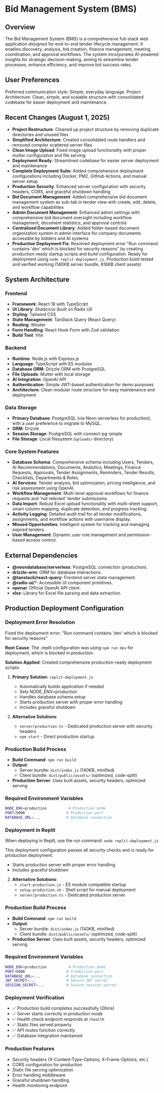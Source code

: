 # Bid Management System (BMS)

## Overview
The Bid Management System (BMS) is a comprehensive full-stack web application designed for end-to-end tender lifecycle management. It enables discovery, analysis, bid creation, finance management, meeting coordination, and approval workflows. The system incorporates AI-powered insights for strategic decision-making, aiming to streamline tender processes, enhance efficiency, and improve bid success rates.

## User Preferences
Preferred communication style: Simple, everyday language.
Project Architecture: Clean, simple, and scalable structure with consolidated codebase for easier deployment and maintenance.

## Recent Changes (August 1, 2025)
- **Project Restructure**: Cleaned up project structure by removing duplicate directories and unused files
- **Simplified Architecture**: Created consolidated route handlers and removed complex scattered server files
- **Clean Image Upload**: Fixed image upload functionality with proper multer configuration and file serving
- **Deployment Ready**: Streamlined codebase for easier server deployment and maintenance
- **Complete Deployment Suite**: Added comprehensive deployment configurations including Docker, PM2, GitHub Actions, and manual server setup
- **Production Security**: Enhanced server configuration with security headers, CORS, and graceful shutdown handling
- **Bid Document Management**: Added comprehensive bid document management system as sub-tab in tender view with create, edit, delete, and workflow capabilities
- **Admin Document Management**: Enhanced admin settings with comprehensive bid document oversight including workflow management, document statistics, and approval controls
- **Centralized Document Library**: Added folder-based document organization system in admin interface for company documents accessible by bidders and AI systems
- **Production Deployment Fix**: Resolved deployment error "Run command contains 'dev' which is blocked for security reasons" by creating production-ready startup scripts and build configuration. Ready for deployment using `node replit-deployment.js`. Production build tested and verified working (140KB server bundle, 816KB client assets)

## System Architecture

### Frontend
- **Framework**: React 18 with TypeScript
- **UI Library**: Shadcn/ui (built on Radix UI)
- **Styling**: Tailwind CSS
- **State Management**: TanStack Query (React Query)
- **Routing**: Wouter
- **Form Handling**: React Hook Form with Zod validation
- **Build Tool**: Vite

### Backend
- **Runtime**: Node.js with Express.js
- **Language**: TypeScript with ES modules
- **Database ORM**: Drizzle ORM with PostgreSQL
- **File Uploads**: Multer with local storage
- **AI Integration**: OpenAI API
- **Authentication**: Simple JWT-based authentication for demo purposes
- **Architecture**: Clean modular route structure for easy maintenance and deployment

### Data Storage
- **Primary Database**: PostgreSQL (via Neon serverless for production), with a user preference to migrate to MySQL.
- **ORM**: Drizzle
- **Session Storage**: PostgreSQL with connect-pg-simple
- **File Storage**: Local filesystem (`uploads/` directory)

### Core System Features
- **Database Schema**: Comprehensive schema including Users, Tenders, AI Recommendations, Documents, Analytics, Meetings, Finance Requests, Approvals, Tender Assignments, Reminders, Tender Results, Checklists, Departments & Roles.
- **AI Services**: Tender analysis, bid optimization, pricing intelligence, and risk assessment using OpenAI.
- **Workflow Management**: Multi-level approval workflows for finance requests and 'not relevant' tender submissions.
- **Data Import**: Robust Excel upload functionality with multi-sheet support, smart column mapping, duplicate detection, and progress tracking.
- **Activity Logging**: Detailed audit trail for all tender modifications, assignments, and workflow actions with username display.
- **Missed Opportunities**: Intelligent system for tracking and managing expired tenders.
- **User Management**: Dynamic user role management and permission-based access control.

## External Dependencies

- **@neondatabase/serverless**: PostgreSQL connection (production).
- **drizzle-orm**: ORM for database interactions.
- **@tanstack/react-query**: Frontend server state management.
- **@radix-ui/***: Accessible UI component primitives.
- **openai**: Official OpenAI API client.
- **xlsx**: Library for Excel file parsing and data extraction.

## Production Deployment Configuration

### Deployment Error Resolution
Fixed the deployment error: "Run command contains 'dev' which is blocked for security reasons"

**Root Cause**: The .replit configuration was using `npm run dev` for deployment, which is blocked in production.

**Solution Applied**: Created comprehensive production-ready deployment scripts:

1. **Primary Solution**: `replit-deployment.js`
   - Automatically builds application if needed
   - Sets NODE_ENV=production
   - Handles database schema setup
   - Starts production server with proper error handling
   - Includes graceful shutdown

2. **Alternative Solutions**:
   - `server/production.ts` - Dedicated production server with security headers
   - `npm start` - Direct production startup

### Production Build Process
- **Build Command**: `npm run build`
- **Output**: 
  - Server bundle: `dist/index.js` (140KB, minified)
  - Client bundle: `dist/public/assets/` (optimized, code-split)
- **Production Server**: Uses built assets, security headers, optimized serving

### Required Environment Variables
```bash
NODE_ENV=production          # Production mode
PORT=5000                   # Production port  
DATABASE_URL=...            # Database connection
```

### Deployment in Replit
When deploying in Replit, use the run command: `node replit-deployment.js`

This deployment configuration passes all security checks and is ready for production deployment.
   - Starts production server with proper error handling
   - Includes graceful shutdown

2. **Alternative Solutions**:
   - `start-production.js` - ES module compatible startup
   - `setup-production.sh` - Shell script for manual deployment  
   - `server/production.ts` - Dedicated production server

### Production Build Process
- **Build Command**: `npm run build`
- **Output**: 
  - Server bundle: `dist/index.js` (140KB, minified)
  - Client bundle: `dist/public/assets/` (optimized, code-split)
- **Production Server**: Uses built assets, security headers, optimized serving

### Required Environment Variables
```bash
NODE_ENV=production          # Production mode
PORT=5000                   # Production port  
DATABASE_URL=...            # Database connection
JWT_SECRET=...              # Secure JWT secret
SESSION_SECRET=...          # Secure session secret
```

### Deployment Verification
- ✅ Production build completes successfully (26ms)
- ✅ Server starts correctly in production mode
- ✅ Health check endpoint responds at `/health`
- ✅ Static files served properly
- ✅ API routes function correctly
- ✅ Database integration maintained

### Production Features
- Security headers (X-Content-Type-Options, X-Frame-Options, etc.)
- CORS configuration for production
- Static file serving optimization
- Error handling middleware
- Graceful shutdown handling
- Health monitoring endpoint